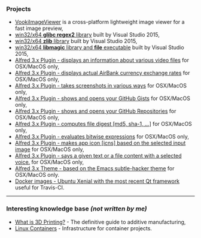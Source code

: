 ### Projects

 - [VookiImageViewer](https://vookiimageviewer.cz/) is a cross-platform lightweight image viewer for a fast image preview,
 - [win32/x64 **glibc regex2** library](https://github.com/vookimedlo/glibc-win/tree/glibc-2.24_vs2015_regex) built by Visual Studio 2015,
 - [win32/x64 **zlib** library](https://github.com/vookimedlo/zlib/tree/vs2015) built by Visual Studio 2015,
 - [win32/x64 **libmagic** library and **file** executable](https://github.com/vookimedlo/file-win/tree/vookimedlo) built by Visual Studio 2015,
 - [Alfred 3.x Plugin - displays an information about various video files](https://github.com/vookimedlo/alfred-ffprobe) for OSX/MacOS only,
 - [Alfred 3.x Plugin - displays actual AirBank currency exchange rates](https://github.com/vookimedlo/alfred-airbank-currency-rates) for OSX/MacOS only,
 - [Alfred 3.x Plugin - takes screenshots in various ways](https://github.com/vookimedlo/alfred-various-screenshots) for OSX/MacOS only,
 - [Alfred 3.x Plugin - shows and opens your GitHub Gists](https://github.com/vookimedlo/alfred-github-gists) for OSX/MacOS only,
 - [Alfred 3.x Plugin - shows and opens your GitHub Repositories](https://github.com/vookimedlo/alfred-github-repositories) for OSX/MacOS only,
 - [Alfred 3.x Plugin - computes file digest [md5, sha-1, ...]](https://github.com/vookimedlo/alfred-file-checksums) for OSX/MacOS only,
 - [Alfred 3.x Plugin - evaluates bitwise expressions](https://github.com/vookimedlo/alfred-bitwise-evaluator) for OSX/MacOS only,
 - [Alfred 3.x Plugin - makes app icon [icns] based on the selected input image](https://github.com/vookimedlo/alfred-make-appicon) for OSX/MacOS only,
 - [Alfred 3.x Plugin - says a given text or a file content with a selected voice.](https://github.com/vookimedlo/alfred-say-you-say-me) for OSX/MacOS only,
 - [Alfred 3.x Theme - based on the Emacs subtle-hacker theme](https://github.com/vookimedlo/alfred-subtle-hacker-theme) for OSX/MacOS only.
 - [Docker images - Ubuntu Xenial with the most recent Qt framework](https://hub.docker.com/r/vookimedlo/ubuntu-qt/) useful for Travis-CI.

----------
### Interesting knowledge base *(not written by me)*

 - [What is 3D Printing?](https://www.3dhubs.com/what-is-3d-printing) - The definitive guide to additive manufacturing,
 - [Linux Containers](https://linuxcontainers.org/) - Infrastructure for container projects.
